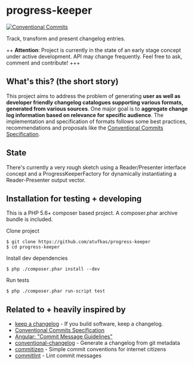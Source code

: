 # progress-keeper

[![Conventional Commits](https://img.shields.io/badge/Conventional%20Commits-1.0.0-yellow.svg)](https://conventionalcommits.org)

Track, transform and present changelog entries.

++ **Attention**: Project is currently in the state of an early stage concept under active development. 
API may change frequently. Feel free to ask, comment and contribute! +++


## What's this? (the short story)

This project aims to address the problem of generating **user as well as developer friendly changelog 
catalogues supporting various formats, generated from various sources**. One major goal is to **aggregate change
log information based on relevance for specific audience**. The implementation and specification of formats follows
some best practices, recommendations and proposals like the [Conventional Commits Specification](https://conventionalcommits.org/).


## State

There's currently a very rough sketch using a Reader/Presenter interface concept and a ProgressKeeperFactory 
for dynamically instantiating a Reader-Presenter output vector.


## Installation for testing + developing

This is a PHP 5.6+ composer based project. A composer.phar archive bundle is included.

Clone project

    $ git clone https://github.com/atufkas/progress-keeper
    $ cd progress-keeper
    
Install dev dependencies
    
    $ php ./composer.phar install --dev
        
Run tests
    
    $ php ./composer.phar run-script test
    
    
## Related to + heavily inspired by

* [keep a changelog](https://github.com/olivierlacan/keep-a-changelog) - If you build software, keep a changelog.
* [Conventional Commits Specification](https://conventionalcommits.org/)
* [Angular: "Commit Message Guidelines"](https://github.com/angular/angular/blob/master/CONTRIBUTING.md#commit)
* [conventional-changelog](https://github.com/conventional-changelog/conventional-changelog) - Generate a changelog from git metadata
* [commitizen](https://github.com/commitizen/cz-cli) - Simple commit conventions for internet citizens
* [commitlint](https://github.com/marionebl/commitlint) - Lint commit messages
